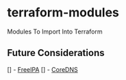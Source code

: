 # terraform-modules
Modules To Import Into Terraform

## Future Considerations

[] - [FreeIPA](https://www.freeipa.org/page/About)
[] - [CoreDNS](https://github.com/coredns/helm)
